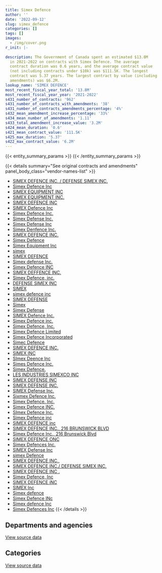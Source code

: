 ```yaml
---
title: Simex Defence
author: ''
date: '2022-09-12'
slug: simex_defence
categories: []
tags: []
images:
  - /img/cover.png
r_init: |-
  
description: The Government of Canada spent an estimated $13.8M
  in 2021-2022 on contracts with Simex Defence. The average
  contract duration was 0.6 years, and the average contract value
  (not including contracts under $10k) was $111.5K. The longest
  contract was 5.37 years. The largest contract by value (including
  amendments) was $6.2M.
lookup_name: 'SIMEX DEFENCE'
most_recent_fiscal_year_total: '13.8M'
most_recent_fiscal_year_year: '2021-2022'
s431_number_of_contracts: '962'
s431_number_of_contracts_with_amendments: '38'
s431_number_of_contracts_amendments_percentage: '4%'
s432_mean_amendment_increase_percentage: '33%'
s434_mean_number_of_amendments: '1.11'
s433_total_amendment_increase_value: '3.2M'
s424_mean_duration: '0.6'
s421_mean_contract_value: '111.5K'
s425_max_duration: '5.37'
s422_max_contract_value: '6.2M'
---
```


<script src="/rmarkdown-libs/htmlwidgets/htmlwidgets.js"></script>
<link href="/rmarkdown-libs/datatables-css/datatables-crosstalk.css" rel="stylesheet" />
<script src="/rmarkdown-libs/datatables-binding/datatables.js"></script>
<script src="/rmarkdown-libs/jquery/jquery-3.6.0.min.js"></script>
<link href="/rmarkdown-libs/dt-core-bootstrap/css/dataTables.bootstrap.min.css" rel="stylesheet" />
<link href="/rmarkdown-libs/dt-core-bootstrap/css/dataTables.bootstrap.extra.css" rel="stylesheet" />
<script src="/rmarkdown-libs/dt-core-bootstrap/js/jquery.dataTables.min.js"></script>
<script src="/rmarkdown-libs/dt-core-bootstrap/js/dataTables.bootstrap.min.js"></script>
<link href="/rmarkdown-libs/crosstalk/css/crosstalk.min.css" rel="stylesheet" />
<script src="/rmarkdown-libs/crosstalk/js/crosstalk.min.js"></script>
<script src="/rmarkdown-libs/htmlwidgets/htmlwidgets.js"></script>
<link href="/rmarkdown-libs/datatables-css/datatables-crosstalk.css" rel="stylesheet" />
<script src="/rmarkdown-libs/datatables-binding/datatables.js"></script>
<script src="/rmarkdown-libs/jquery/jquery-3.6.0.min.js"></script>
<link href="/rmarkdown-libs/dt-core-bootstrap/css/dataTables.bootstrap.min.css" rel="stylesheet" />
<link href="/rmarkdown-libs/dt-core-bootstrap/css/dataTables.bootstrap.extra.css" rel="stylesheet" />
<script src="/rmarkdown-libs/dt-core-bootstrap/js/jquery.dataTables.min.js"></script>
<script src="/rmarkdown-libs/dt-core-bootstrap/js/dataTables.bootstrap.min.js"></script>
<link href="/rmarkdown-libs/crosstalk/css/crosstalk.min.css" rel="stylesheet" />
<script src="/rmarkdown-libs/crosstalk/js/crosstalk.min.js"></script>

{{< entity_summary_params >}}
{{< /entity_summary_params >}}

{{< details summary="See original contracts and amendments" panel_body_class="vendor-names-list" >}}
- [SIMEX DEFENCE INC. / DEFENSE SIMEX INC.](https://search.open.canada.ca/en/ct/?sort=contract_value_f%20desc&page=1&search_text=%22SIMEX%20DEFENCE%20INC.%20%2f%20DEFENSE%20SIMEX%20INC.%22)
- [Simex Defence Inc](https://search.open.canada.ca/en/ct/?sort=contract_value_f%20desc&page=1&search_text=%22Simex%20Defence%20Inc%22)
- [SIMEX EQUIPMENT INC](https://search.open.canada.ca/en/ct/?sort=contract_value_f%20desc&page=1&search_text=%22SIMEX%20EQUIPMENT%20INC%22)
- [SIMEX EQUIPMENT INC.](https://search.open.canada.ca/en/ct/?sort=contract_value_f%20desc&page=1&search_text=%22SIMEX%20EQUIPMENT%20INC.%22)
- [SIMEX DEFENCE INC](https://search.open.canada.ca/en/ct/?sort=contract_value_f%20desc&page=1&search_text=%22SIMEX%20DEFENCE%20INC%22)
- [SIMEX Defence Inc](https://search.open.canada.ca/en/ct/?sort=contract_value_f%20desc&page=1&search_text=%22SIMEX%20Defence%20Inc%22)
- [Simex Defence Inc.](https://search.open.canada.ca/en/ct/?sort=contract_value_f%20desc&page=1&search_text=%22Simex%20Defence%20Inc.%22)
- [Simex Defense Inc.](https://search.open.canada.ca/en/ct/?sort=contract_value_f%20desc&page=1&search_text=%22Simex%20Defense%20Inc.%22)
- [Simex Defense Inc](https://search.open.canada.ca/en/ct/?sort=contract_value_f%20desc&page=1&search_text=%22Simex%20Defense%20Inc%22)
- [Simex Denfence Inc.](https://search.open.canada.ca/en/ct/?sort=contract_value_f%20desc&page=1&search_text=%22Simex%20Denfence%20Inc.%22)
- [SIMEX DEFENCE INC.](https://search.open.canada.ca/en/ct/?sort=contract_value_f%20desc&page=1&search_text=%22SIMEX%20DEFENCE%20INC.%22)
- [Simex Defence](https://search.open.canada.ca/en/ct/?sort=contract_value_f%20desc&page=1&search_text=%22Simex%20Defence%22)
- [Simex Equipment Inc](https://search.open.canada.ca/en/ct/?sort=contract_value_f%20desc&page=1&search_text=%22Simex%20Equipment%20Inc%22)
- [simex](https://search.open.canada.ca/en/ct/?sort=contract_value_f%20desc&page=1&search_text=%22simex%22)
- [SIMEX DEFENCE](https://search.open.canada.ca/en/ct/?sort=contract_value_f%20desc&page=1&search_text=%22SIMEX%20DEFENCE%22)
- [Simex defense Inc.](https://search.open.canada.ca/en/ct/?sort=contract_value_f%20desc&page=1&search_text=%22Simex%20defense%20Inc.%22)
- [Simex Defence INC](https://search.open.canada.ca/en/ct/?sort=contract_value_f%20desc&page=1&search_text=%22Simex%20Defence%20INC%22)
- [SIMEX DEFFENCE INC.](https://search.open.canada.ca/en/ct/?sort=contract_value_f%20desc&page=1&search_text=%22SIMEX%20DEFFENCE%20INC.%22)
- [Simex Defence, inc.](https://search.open.canada.ca/en/ct/?sort=contract_value_f%20desc&page=1&search_text=%22Simex%20Defence%2c%20inc.%22)
- [DEFENSE SIMEX INC](https://search.open.canada.ca/en/ct/?sort=contract_value_f%20desc&page=1&search_text=%22DEFENSE%20SIMEX%20INC%22)
- [SIMEX](https://search.open.canada.ca/en/ct/?sort=contract_value_f%20desc&page=1&search_text=%22SIMEX%22)
- [simex defence inc](https://search.open.canada.ca/en/ct/?sort=contract_value_f%20desc&page=1&search_text=%22simex%20defence%20inc%22)
- [SIMEX DEFENSE](https://search.open.canada.ca/en/ct/?sort=contract_value_f%20desc&page=1&search_text=%22SIMEX%20DEFENSE%22)
- [Simex](https://search.open.canada.ca/en/ct/?sort=contract_value_f%20desc&page=1&search_text=%22Simex%22)
- [Simex Defense](https://search.open.canada.ca/en/ct/?sort=contract_value_f%20desc&page=1&search_text=%22Simex%20Defense%22)
- [SIMEX Defence Inc.](https://search.open.canada.ca/en/ct/?sort=contract_value_f%20desc&page=1&search_text=%22SIMEX%20Defence%20Inc.%22)
- [Simex Defence inc.](https://search.open.canada.ca/en/ct/?sort=contract_value_f%20desc&page=1&search_text=%22Simex%20Defence%20inc.%22)
- [Simex Defence, Inc.](https://search.open.canada.ca/en/ct/?sort=contract_value_f%20desc&page=1&search_text=%22Simex%20Defence%2c%20Inc.%22)
- [Simex Defence Limited](https://search.open.canada.ca/en/ct/?sort=contract_value_f%20desc&page=1&search_text=%22Simex%20Defence%20Limited%22)
- [Simex Defence Incorporated](https://search.open.canada.ca/en/ct/?sort=contract_value_f%20desc&page=1&search_text=%22Simex%20Defence%20Incorporated%22)
- [Simec Defence](https://search.open.canada.ca/en/ct/?sort=contract_value_f%20desc&page=1&search_text=%22Simec%20Defence%22)
- [SIMEX DEFENCE INC.](https://search.open.canada.ca/en/ct/?sort=contract_value_f%20desc&page=1&search_text=%22SIMEX%20%20DEFENCE%20INC.%22)
- [SIMEX INC](https://search.open.canada.ca/en/ct/?sort=contract_value_f%20desc&page=1&search_text=%22SIMEX%20INC%22)
- [SImex Deence Inc](https://search.open.canada.ca/en/ct/?sort=contract_value_f%20desc&page=1&search_text=%22SImex%20Deence%20Inc%22)
- [Simes Defence Inc.](https://search.open.canada.ca/en/ct/?sort=contract_value_f%20desc&page=1&search_text=%22Simes%20Defence%20Inc.%22)
- [Simex Defence.](https://search.open.canada.ca/en/ct/?sort=contract_value_f%20desc&page=1&search_text=%22Simex%20Defence.%22)
- [LES INDUSTRIES SIMEXCO INC](https://search.open.canada.ca/en/ct/?sort=contract_value_f%20desc&page=1&search_text=%22LES%20INDUSTRIES%20SIMEXCO%20INC%22)
- [SIMEX DEFENSE INC](https://search.open.canada.ca/en/ct/?sort=contract_value_f%20desc&page=1&search_text=%22SIMEX%20DEFENSE%20INC%22)
- [SIMEX DEFENSE INC.](https://search.open.canada.ca/en/ct/?sort=contract_value_f%20desc&page=1&search_text=%22SIMEX%20DEFENSE%20INC.%22)
- [SIMEX Defense Inc.](https://search.open.canada.ca/en/ct/?sort=contract_value_f%20desc&page=1&search_text=%22SIMEX%20Defense%20Inc.%22)
- [Sixmex Defence Inc.](https://search.open.canada.ca/en/ct/?sort=contract_value_f%20desc&page=1&search_text=%22Sixmex%20Defence%20Inc.%22)
- [Simex Defence. Inc.](https://search.open.canada.ca/en/ct/?sort=contract_value_f%20desc&page=1&search_text=%22Simex%20Defence.%20Inc.%22)
- [Simex Defence INC.](https://search.open.canada.ca/en/ct/?sort=contract_value_f%20desc&page=1&search_text=%22Simex%20Defence%20INC.%22)
- [SImex Defence Inc.](https://search.open.canada.ca/en/ct/?sort=contract_value_f%20desc&page=1&search_text=%22SImex%20Defence%20Inc.%22)
- [Simex Defence inc](https://search.open.canada.ca/en/ct/?sort=contract_value_f%20desc&page=1&search_text=%22Simex%20Defence%20inc%22)
- [SIMEX DEFENCE inc](https://search.open.canada.ca/en/ct/?sort=contract_value_f%20desc&page=1&search_text=%22SIMEX%20DEFENCE%20inc%22)
- [SIMEX DEFENCE INC., 216 BRUNSWICK BLVD](https://search.open.canada.ca/en/ct/?sort=contract_value_f%20desc&page=1&search_text=%22SIMEX%20DEFENCE%20INC.%2c%20216%20BRUNSWICK%20BLVD%22)
- [Simex Defence Inc., 216 Brunswick Blvd](https://search.open.canada.ca/en/ct/?sort=contract_value_f%20desc&page=1&search_text=%22Simex%20Defence%20Inc.%2c%20216%20Brunswick%20Blvd%22)
- [SIMEX DEFENCE ONC](https://search.open.canada.ca/en/ct/?sort=contract_value_f%20desc&page=1&search_text=%22SIMEX%20DEFENCE%20ONC%22)
- [Simex Defences Inc.](https://search.open.canada.ca/en/ct/?sort=contract_value_f%20desc&page=1&search_text=%22Simex%20Defences%20Inc.%22)
- [SIMEX Defense Inc](https://search.open.canada.ca/en/ct/?sort=contract_value_f%20desc&page=1&search_text=%22SIMEX%20Defense%20Inc%22)
- [simex Defence](https://search.open.canada.ca/en/ct/?sort=contract_value_f%20desc&page=1&search_text=%22simex%20Defence%22)
- [SIMEX DEFENCE,INC.,](https://search.open.canada.ca/en/ct/?sort=contract_value_f%20desc&page=1&search_text=%22SIMEX%20DEFENCE%2cINC.%2c%22)
- [SIMEX DEFENCE INC./ DEFENSE SIMEX INC.](https://search.open.canada.ca/en/ct/?sort=contract_value_f%20desc&page=1&search_text=%22SIMEX%20DEFENCE%20INC.%2f%20DEFENSE%20SIMEX%20INC.%22)
- [SIMEX DEFENCE INC .](https://search.open.canada.ca/en/ct/?sort=contract_value_f%20desc&page=1&search_text=%22SIMEX%20DEFENCE%20INC%20.%22)
- [Simex Defence, Inc](https://search.open.canada.ca/en/ct/?sort=contract_value_f%20desc&page=1&search_text=%22Simex%20Defence%2c%20Inc%22)
- [SIMEX DEFENCE iNC](https://search.open.canada.ca/en/ct/?sort=contract_value_f%20desc&page=1&search_text=%22SIMEX%20DEFENCE%20iNC%22)
- [SIMEX Inc](https://search.open.canada.ca/en/ct/?sort=contract_value_f%20desc&page=1&search_text=%22SIMEX%20Inc%22)
- [Simex defence](https://search.open.canada.ca/en/ct/?sort=contract_value_f%20desc&page=1&search_text=%22Simex%20defence%22)
- [Simex Defence INc](https://search.open.canada.ca/en/ct/?sort=contract_value_f%20desc&page=1&search_text=%22Simex%20Defence%20INc%22)
- [Simex defence Inc](https://search.open.canada.ca/en/ct/?sort=contract_value_f%20desc&page=1&search_text=%22Simex%20defence%20Inc%22)
- [Simex Defences Inc](https://search.open.canada.ca/en/ct/?sort=contract_value_f%20desc&page=1&search_text=%22Simex%20Defences%20Inc%22)
{{< /details >}}

## Departments and agencies

<div id="htmlwidget-1" style="width:100%;height:auto;" class="datatables html-widget"></div>
<script type="application/json" data-for="htmlwidget-1">{"x":{"style":"bootstrap","filter":"none","vertical":false,"data":[["<a href=\"/departments/csc-scc/\">Correctional Service of Canada<\/a>","<a href=\"/departments/csps-efpc/\">Canada School of Public Service<\/a>","<a href=\"/departments/dfo-mpo/\">Fisheries and Oceans Canada<\/a>","<a href=\"/departments/dnd-mdn/\">National Defence<\/a>","<a href=\"/departments/ec/\">Environment and Climate Change Canada<\/a>","<a href=\"/departments/nrc-cnrc/\">National Research Council Canada<\/a>","<a href=\"/departments/nrcan-rncan/\">Natural Resources Canada<\/a>","<a href=\"/departments/pch/\">Canadian Heritage<\/a>","<a href=\"/departments/pwgsc-tpsgc/\">Public Services and Procurement Canada<\/a>","<a href=\"/departments/rcmp-grc/\">Royal Canadian Mounted Police<\/a>","<a href=\"/departments/tc/\">Transport Canada<\/a>","<a href=\"/departments/tsb-bst/\">Transportation Safety Board of Canada<\/a>"],[null,null,190041.31,21023934.64,36555.5,43957,102265.99,21932.93,14156.64,61377.87,206146.16,null],[11436.56,36164.43,412773.39,15225391.79,null,21447.4,null,null,null,46920.79,527332.21,null],[11436.56,null,null,9668251.22,null,null,null,null,24024.08,null,153011.59,38514.92],[null,null,null,13418278.79,null,null,null,null,null,12232.2,376286.89,null]],"container":"<table class=\"table table-striped table-hover row-border order-column display\">\n  <thead>\n    <tr>\n      <th>Department<\/th>\n      <th>2018-2019<\/th>\n      <th>2019-2020<\/th>\n      <th>2020-2021<\/th>\n      <th>2021-2022<\/th>\n    <\/tr>\n  <\/thead>\n<\/table>","options":{"order":[[4,"desc"]],"pageLength":10,"autoWidth":true,"columnDefs":[{"targets":1,"render":"function(data, type, row, meta) {\n    return type !== 'display' ? data : DTWidget.formatCurrency(data, \"$\", 2, 3, \",\", \".\", true, null);\n  }"},{"targets":2,"render":"function(data, type, row, meta) {\n    return type !== 'display' ? data : DTWidget.formatCurrency(data, \"$\", 2, 3, \",\", \".\", true, null);\n  }"},{"targets":3,"render":"function(data, type, row, meta) {\n    return type !== 'display' ? data : DTWidget.formatCurrency(data, \"$\", 2, 3, \",\", \".\", true, null);\n  }"},{"targets":4,"render":"function(data, type, row, meta) {\n    return type !== 'display' ? data : DTWidget.formatCurrency(data, \"$\", 2, 3, \",\", \".\", true, null);\n  }"},{"width":"16%","targets":[1,2,3,4]},{"className":"dt-right","targets":[1,2,3,4]}],"orderClasses":false}},"evals":["options.columnDefs.0.render","options.columnDefs.1.render","options.columnDefs.2.render","options.columnDefs.3.render"],"jsHooks":[]}</script>
<p class="text-right">
<a href="https://github.com/GoC-Spending/contracts-data/tree/main/data/out/vendors/simex_defence/summary_by_fiscal_year_by_department.csv" class="source-data-link btn btn-link">View source data</a>
</p>

## Categories

<div id="htmlwidget-2" style="width:100%;height:auto;" class="datatables html-widget"></div>
<script type="application/json" data-for="htmlwidget-2">{"x":{"style":"bootstrap","filter":"none","vertical":false,"data":[["<a href=\"/categories/facilities_and_construction/\">Facilities and construction<\/a>","<a href=\"/categories/office_management/\">Office management<\/a>","<a href=\"/categories/defence/\">Defence<\/a>","<a href=\"/categories/information_technology/\">Information technology<\/a>","<a href=\"/categories/transportation_and_logistics/\">Transportation and logistics<\/a>","<a href=\"/categories/industrial_products_and_services/\">Industrial products and services<\/a>"],[929453.83,null,10170639.54,102265.99,457565.34,10040443.33],[677656.58,5435.35,6097643.67,36164.43,886029.85,8578536.7],[879111.93,14131.9,4204469.84,38514.92,153011.59,4605998.18],[2153633.69,null,6494326.54,null,388519.09,4770318.55]],"container":"<table class=\"table table-striped table-hover row-border order-column display\">\n  <thead>\n    <tr>\n      <th>Category<\/th>\n      <th>2018-2019<\/th>\n      <th>2019-2020<\/th>\n      <th>2020-2021<\/th>\n      <th>2021-2022<\/th>\n    <\/tr>\n  <\/thead>\n<\/table>","options":{"order":[[4,"desc"]],"dom":"t","pageLength":30,"autoWidth":true,"columnDefs":[{"targets":1,"render":"function(data, type, row, meta) {\n    return type !== 'display' ? data : DTWidget.formatCurrency(data, \"$\", 2, 3, \",\", \".\", true, null);\n  }"},{"targets":2,"render":"function(data, type, row, meta) {\n    return type !== 'display' ? data : DTWidget.formatCurrency(data, \"$\", 2, 3, \",\", \".\", true, null);\n  }"},{"targets":3,"render":"function(data, type, row, meta) {\n    return type !== 'display' ? data : DTWidget.formatCurrency(data, \"$\", 2, 3, \",\", \".\", true, null);\n  }"},{"targets":4,"render":"function(data, type, row, meta) {\n    return type !== 'display' ? data : DTWidget.formatCurrency(data, \"$\", 2, 3, \",\", \".\", true, null);\n  }"},{"width":"16%","targets":[1,2,3,4]},{"className":"dt-right","targets":[1,2,3,4]}],"orderClasses":false,"lengthMenu":[10,25,30,50,100]}},"evals":["options.columnDefs.0.render","options.columnDefs.1.render","options.columnDefs.2.render","options.columnDefs.3.render"],"jsHooks":[]}</script>
<p class="text-right">
<a href="https://github.com/GoC-Spending/contracts-data/tree/main/data/out/vendors/simex_defence/summary_by_fiscal_year_by_category.csv" class="source-data-link btn btn-link">View source data</a>
</p>
